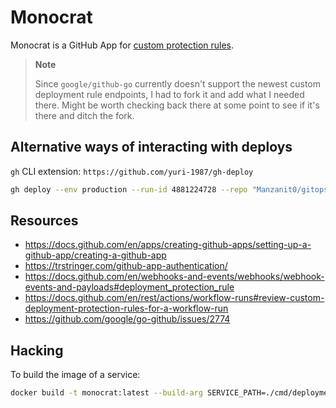 # Monocrat

Monocrat is a GitHub App for [custom protection
rules](https://docs.github.com/en/actions/deployment/protecting-deployments/creating-custom-deployment-protection-rules).

> **Note**
>
> Since `google/github-go` currently doesn't support the newest custom
> deployment rule endpoints, I had to fork it and add what I needed there. Might
> be worth checking back there at some point to see if it's there and ditch the
> fork.

## Alternative ways of interacting with deploys

`gh` CLI extension: `https://github.com/yuri-1987/gh-deploy`

```sh
gh deploy --env production --run-id 4881224728 --repo "Manzanit0/gitops-env-per-folder-poc" --reject
```

## Resources

- https://docs.github.com/en/apps/creating-github-apps/setting-up-a-github-app/creating-a-github-app
- https://trstringer.com/github-app-authentication/
- https://docs.github.com/en/webhooks-and-events/webhooks/webhook-events-and-payloads#deployment_protection_rule
- https://docs.github.com/en/rest/actions/workflow-runs#review-custom-deployment-protection-rules-for-a-workflow-run
- https://github.com/google/go-github/issues/2774

## Hacking

To build the image of a service:

```sh
docker build -t monocrat:latest --build-arg SERVICE_PATH=./cmd/deployment-protection-rule .
```
